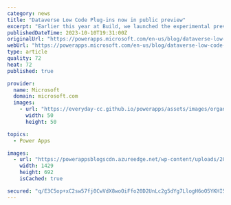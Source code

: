 ```yaml
---
category: news
title: "­­Dataverse Low Code Plug-ins now in public preview"
excerpt: "Earlier this year at Build, we launched the experimental preview of Microsoft Dataverse low code plug-ins, a new capability at forefront of the low code and extensibility story trend in modern business workflows. Today, we&#8217;re thrilled to announce that low code plug-ins are now available in public"
publishedDateTime: 2023-10-10T19:31:00Z
originalUrl: "https://powerapps.microsoft.com/en-us/blog/dataverse-low-code-plug-ins-now-in-public-preview/"
webUrl: "https://powerapps.microsoft.com/en-us/blog/dataverse-low-code-plug-ins-now-in-public-preview/"
type: article
quality: 72
heat: 72
published: true

provider:
  name: Microsoft
  domain: microsoft.com
  images:
    - url: "https://everyday-cc.github.io/powerapps/assets/images/organizations/microsoft.com-50x50.jpg"
      width: 50
      height: 50

topics:
  - Power Apps

images:
  - url: "https://powerappsblogscdn.azureedge.net/wp-content/uploads/2023/10/word-image-18.png"
    width: 1429
    height: 692
    isCached: true

secured: "q/E3C5op+xC2sw57fj0CwVdX8woOiFfo20D2UnLc2g5dYg7LlogH6oO5YKHI5TGS/CK2C/Ig5NGnIBVjSsMO30HH9M0Ffq26XiYJo7l2FIzioef4y56FTgYbcs/hft7U6UFTDOQCc/IRkrOP576iIuswUfJ8OLPS2q1aacBaBmDGtI3E4MrIDNkilkIRngag9Y76aNxw6Yg+uy3oCVmZ0US+IUDIEGJ9T29BiHHDkFIgeJaKmdAdfAM2K74o8jIhFJNj6fS5XmElCFwW06toLgCeqZHl/6tHJ04ek3HYih+M7wSJtqsx9ZutH6Hcx3dDGTxDaZwkO5xWAFGDN3tXSen6KqBMCtfYPUpFXoz81C8=;g2l7jhDVto3lhPreGuE/mw=="
---
```


